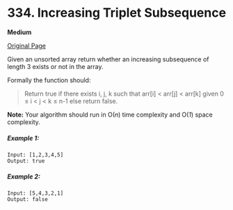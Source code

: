 # 334. Increasing Triplet Subsequence

**Medium**

[Original Page](https://leetcode.com/problems/increasing-triplet-subsequence/)

Given an unsorted array return whether an increasing subsequence of length 3 exists or not in the array.

Formally the function should:

> Return true if there exists i, j, k 
> such that arr[i] < arr[j] < arr[k] given 0 ≤ i < j < k ≤ n-1 else return false.

__Note:__ Your algorithm should run in O(_n_) time complexity and O(_1_) space complexity.

##### Example 1:
```
Input: [1,2,3,4,5]
Output: true
```

##### Example 2: 
```
Input: [5,4,3,2,1]
Output: false
```
